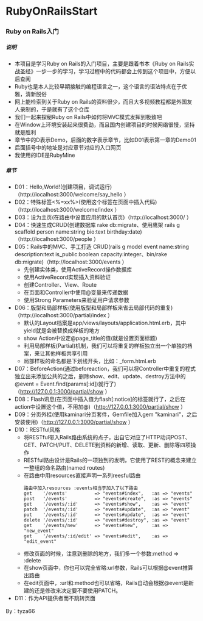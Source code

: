 # RubyOnRailsStart
### Ruby on Rails入门
##### 说明
- 本项目是学习Ruby on Rails的入门项目，主要是跟着书本《Ruby on Rails实战圣经》一步一步的学习，学习过程中的代码都会上传到这个项目中，方便以后查阅
- Ruby也是本人比较早期接触的编程语言之一，这个语言的语法特点在于优雅，清新脱俗
- 网上能检索到关于Ruby on Rails的资料很少，而且大多视频教程都是外国友人录制的，于是就有了这个仓库
- 我们一起来探秘Ruby on Rails中如何将MVC模式发挥到极致吧
- 在Window上环境安装起来很费劲，而且国内创建项目的时候网络很慢，坚持就是胜利
- 章节中的D表示Demo，后面的数字表示章节，比如D01表示第一章的Demo01
- 后面括号中的地址是对应章节对应的入口网页
- 我使用的IDE是RubyMine

##### 章节
- D01：Hello,World!(创建项目，调试运行)（http://localhost:3000/welcome/say_hello ）
- D02：特殊标签\<%=xx%>(使用这个标签在页面中插入代码)（http://localhost:3000/welcome/index ）
- D03：设为主页(在路由中设置应用的默认首页)（http://localhost:3000/ ）
- D04：快速生成CRUD(创建数据库 rake db:migrate、使用鹰架 rails g scaffold person name:string bio:text birthday:date)（http://localhost:3000/people ）
- D05：Rails中的MVC、手工打造 CRUD(rails g model event name:string description:text is_public:boolean capacity:integer、bin/rake db:migrate)（http://localhost:3000/events ）
    - 先创建实体类，使用ActiveRecord操作数据库
    - 使用ActiveRecord实现插入资料验证
    - 创建Controller、View、Route
    - 在页面和Controller中使用@变量来传递数据
    - 使用Strong Parameters来验证用户请求参数
- D06：版型和局部样板(使用版型和局部样板来省去局部代码的重复)（http://localhost:3000/partial/index ）
    - 默认的Layout档案是app/views/layouts/application.html.erb，其中yield就是会被替换成样板的地方
    - show Action中设定@page_title的值(就是设置页面标题)
    - 利用局部样板(Partial)机制，我们可以将重复的样板独立出一个单独的档案，来让其他样板共享引用
    - 局部样板的命名都是下划线开头，比如：_form.html.erb
- D07：BeforeAction(通过beforeaction，我们可以将Controller中重复的程式独立出来添加公共的之后，删除show、edit、update、destroy方法中的@event = Event.find(params[:id])就行了)（http://127.0.0.1:3000/partial/show ）
- D08：Flash讯息(在页面中插入值为flash[:notice]的标签就行了，之后在action中设置这个值，不用加@)（http://127.0.0.1:3000/partial/show ）
- D09：分页外挂(使用kaminari分页套件，Gemfile加入gem "kaminari"，之后安装使用)（http://127.0.0.1:3000/partial/show ）
- D10：RESTful风格
    - 将RESTful带入Rails路由系统的点子，出自它对应了HTTP动词POST、GET、PATCH/PUT、DELETE到资料的新增、读取、更新、删除等四项操作
    - RESTful路由设计是Rails的一项独到的发明，它使用了REST的概念来建立一整组的命名路由(named routes)
    - 在路由中用resources直接声明一系列reesful路由
        ```
        路由中加入resources :events相当于加入了以下路由
        get    '/events'          => "events#index",   :as => "events"
        post   '/events'          => "events#create",  :as => "events"
        get    '/events/:id'      => "events#show",    :as => "event"
        patch  '/events/:id'      => "events#update",  :as => "event"
        put    '/events/:id'      => "events#update",  :as => "event"
        delete '/events/:id'      => "events#destroy", :as => "event"
        get    '/events/new'      => "events#new",     :as => "new_event"
        get    '/events/:id/edit' => "events#edit",    :as => "edit_event"
        ```
    - 修改页面的时候，注意到删除的地方，我们多一个参数:method => :delete
    - 在show页面中，你也可以完全省略:url参数，Rails可以根据@event推算出路由
    - 在edit页面中，:url和:method也可以省略，Rails自动会根据@event是新建的还是修改来决定要不要使用PATCH。
- D11：作为API提供者而不跳转页面

By：tyza66
